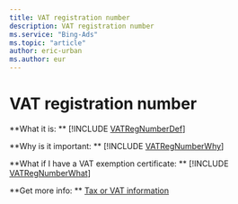 ```yaml
---
title: VAT registration number
description: VAT registration number
ms.service: "Bing-Ads"
ms.topic: "article"
author: eric-urban
ms.author: eur
---
```


# VAT registration number

**What it is: ** [!INCLUDE [VATRegNumberDef](../includes/VATRegNumberDef.md)]

**Why is it important: ** [!INCLUDE [VATRegNumberWhy](../includes/VATRegNumberWhy.md)]

**What if I have a VAT exemption certificate: ** [!INCLUDE [VATRegNumberWhat](../includes/VATRegNumberWhat.md)]

**Get more info: ** [Tax or VAT information](../hlp_BA_CONC_TaxVATInfo.md)


